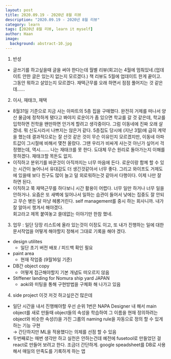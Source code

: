 ```yaml
---
layout: post
title: 2020.09.19 - 2020년 8월 리뷰
description: "2020.09.19 - 2020년 8월 리뷰" 
category: learn
tags: [2020년 8월 리뷰, learn it myself]
author: Haan
image:
  background: abstract-10.jpg
---
```




1. 반성
- 글쓰기를 하고싶을때 글을 써야 한다는데 월별 리뷰(회고)는 4월에 멈춰있네.(업데이트 안한 글은 있는지 없는지 모르겠다.)
  책 리뷰도 5월에 업데이트 한게 끝이고.
  그동안 뭐하고 살았는지 모르겠다. 재택근무를 오래 하면서 점점 풀어지는 것 같은데......

2. 이사, 재태크, 재택
- 8월31일 기준으로 지금 사는 아파트의 5층 집을 구매했다.
  완전히 거제를 떠나서 양산 물금에 정착하게 됐다고 봐야지
  로운이가 좀 있으면 학교를 갈 것 같은데, 학교를 입학하면 전학을 왠만하면 안가게 할려고 생각중이다.
  그럼 이동네에 진짜 오래 살겠네. 뭐 신도시라서 나쁘지는 않은거 같다.
  5층집도 당시에 (지난 3월)에 급히 계약을 했는데 결과적으로는 잘 산것 같은 것이
  무슨 이유인지 모르겠지만, 이동네 아파트값이 그시절에 비해서 몇천 올랐다.
  그땐 우리가 비싸게 사는것 아닌가 싶어서 걱정했는데,
  역시....... 나는 재태크를 못 한다. 도대체 무슨 원리로 돌아가는지 이해를 못하겠다.
  재태크할 목돈도 없지.
- 이직하고 분위기를 바꾼것이 아직까지는 너무 마음에 든다. 
  로운이랑 함께 할 수 있는 시간이 늘어나서 유대감도 더 생긴것같아서 너무 좋다. 그리고 와이프도 거제도에 있을때 보다 친구도 많이 늘고 덜 외로워하는것 같아서 다행이다. 
  이제 나만 잘 하면 된다. 
- 이직하고 쭉 재택근무를 하다보니 시간 활용이 어렵다. 
  너무 일만 하거나 너무 일을 안하거나. 
  요즘은 또 새벽에 일어나서 일하는 습관이 들어서 낮에는 집중도 잘 안되고 무슨 병든 닭 마냥 헤롱거린다. 
  self management를 중시 하는 회사니까. 
  내가 잘 알아서 챙겨서 해야겠다. <br/>
  회고라고 제목 붙여놓고 쓸데없는 이야기만 한참 했네. 

3. 업무 : 일단 당장 리스트에 올라 있는것이 이정도 이고, 또 내가 진행하는 일에 대한 문서작업을 어떻게 해야할지 정해서 그대로 기록을 해야 겠다. 
- design utilites 
  - 일단 초기 버전 배포 / 피드백 확인 필요
- paint area 
  - 현재 작업중 (9월16일 기준) 
- DB간 object copy 
  - 어떻게 접근해야할지 기본 개념도 떠오르지 않음
- Stiffener landing for Nomura ship yard JAPAN 
  - aoki와 미팅을 통해 구현방법을 구체화 해 나가고 있음<br/>  

4. side project 
  이것 저것 하고싶은건 많은데 
  - 일단 시간을 내서 진행해야할 우선 순위 1번은 
  NAPA Designer 내 해서 main object를 새로 만들때 object들의 속성을 학습하여 그 이름을 현재 정의하려는 object와 비슷한 속성(!)을 가진 그룹의 naming rule을 자동으로 정의 할 수 있게 하는 기능 구현 <br/>
  → 간단하지만 ML을 적용했다는 의제를 선점 할 수 있음
  - 두번째로는 매번 생각만 하고 실천은 안하는건데 예전에 fusetool로 만들었던 걸 react로 만들어 보려고 한다. 조금더 간단하게. google speadsheet를 DB로 사용해서 매일의 만족도를 기록하게 하는 앱

  <br/>
  <br/>
  <br/>
  <br/>
  <br/>
  